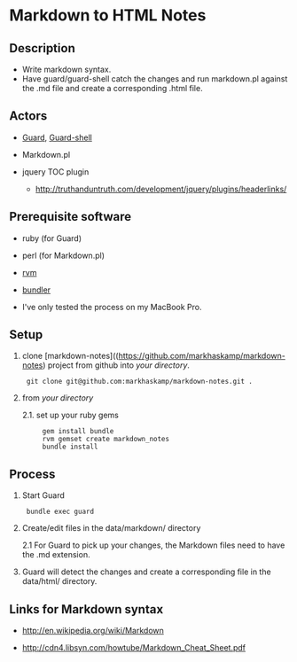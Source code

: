 # Markdown to HTML Notes

## Description

* Write markdown syntax.  
* Have guard/guard-shell catch the changes and run markdown.pl against the .md file and create a corresponding .html file.

## Actors

* [Guard](https://github.com/guard/guard), [Guard-shell](https://github.com/guard/guard-shell)

* Markdown.pl

* jquery TOC plugin
    * <http://truthanduntruth.com/development/jquery/plugins/headerlinks/>

## Prerequisite software

* ruby (for Guard)

* perl (for Markdown.pl)

* [rvm](https://rvm.beginrescueend.com/)

* [bundler](http://gembundler.com/)

* I've only tested the process on my MacBook Pro.

## Setup

1. clone [markdown-notes]((https://github.com/markhaskamp/markdown-notes) project from github into _your directory_.

        git clone git@github.com:markhaskamp/markdown-notes.git .

2. from _your directory_

    2.1. set up your ruby gems

            gem install bundle
            rvm gemset create markdown_notes
            bundle install




## Process

1. Start Guard

        bundle exec guard

2. Create/edit files in the data/markdown/ directory

    2.1 For Guard to pick up your changes, the Markdown files need to have the .md extension.

3. Guard will detect the changes and create a corresponding file in the data/html/ directory.

## Links for Markdown syntax

* <http://en.wikipedia.org/wiki/Markdown>

* <http://cdn4.libsyn.com/howtube/Markdown_Cheat_Sheet.pdf>
